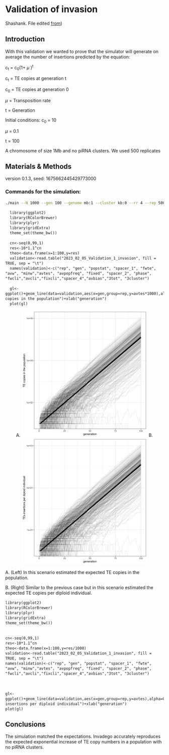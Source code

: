Validation of invasion
================
Shashank. File edited [from](https://github.com/Almo96/Paramutations_TEs/blob/main/Validation/2022_08_01_Validation_1_invasion.md))

## Introduction

With this validation we wanted to prove that the simulator will generate
on average the number of insertions predicted by the equation:

c<sub>t</sub> = c<sub>0</sub>(1+ $\mu$ )<sup>t</sup>



c<sub>t</sub> = TE copies at generation t

c<sub>0</sub> = TE copies at generation 0

$\mu$  = Transposition rate

t = Generation

Initial conditions:
c<sub>0</sub> = 10

$\mu$  = 0.1

t = 100



A chromosome of size 1Mb and no piRNA clusters. We used 500 replicates

## Materials & Methods

version 0.1.3, seed: 1675662445429773000

### Commands for the simulation:

``` bash
./main --N 1000 --gen 100 --genome mb:1 --cluster kb:0 --rr 4 --rep 500 --u 0.1 --basepop "10(0)" --silent --steps 1 > simulation\ results/2023_02_07_Validation_1_invasion
```



      library(ggplot2)
      library(RColorBrewer)
      library(plyr)
      library(gridExtra)
      theme_set(theme_bw())
    
      cn<-seq(0,99,1)
      res<-10*1.1^cn
      theo<-data.frame(x=1:100,y=res)
      validation<-read.table("2023_02_05_Validation_1_invasion", fill = TRUE, sep = "\t")
      names(validation)<-c("rep", "gen", "popstat", "spacer_1", "fwte", "avw", "minw","avtes", "avpopfreq", "fixed", "spacer_2", "phase", "fwcli","avcli","fixcli","spacer_4","avbias","3tot", "3cluster")
    
      gl<-ggplot()+geom_line(data=validation,aes(x=gen,group=rep,y=avtes*1000),alpha=0.15,size=0.3)+scale_y_log10()+geom_line(data=theo,aes(x=x,y=y),size=2)+theme(legend.position="none")+ylab("TE copies in the population")+xlab("generation")
      plot(gl)



<p align="center">
A. <img src="images/070223a.png" width="400" height="400" alt="A. TE copies in the population vs Gen"> B. <img src="images/070223b.png" width="400" height="400" alt="B. TEs insertions per diploid individual">
</p>

A. (Left) In this scenario estimated the expected TE copies in the population.

B. (Right) Similar to the previous case but in this scenario estimated the expected TE copies per diploid individual.

    library(ggplot2)
    library(RColorBrewer)
    library(plyr)
    library(gridExtra)
    theme_set(theme_bw())
    
    
    cn<-seq(0,99,1)
    res<-10*1.1^cn
    theo<-data.frame(x=1:100,y=res/1000)
    validation<-read.table("2023_02_05_Validation_1_invasion", fill = TRUE, sep = "\t")
    names(validation)<-c("rep", "gen", "popstat", "spacer_1", "fwte", "avw", "minw","avtes", "avpopfreq", "fixed", "spacer_2", "phase", "fwcli","avcli","fixcli","spacer_4","avbias","3tot", "3cluster")
    
    
    
    gl<-ggplot()+geom_line(data=validation,aes(x=gen,group=rep,y=avtes),alpha=0.15,size=0.3)+scale_y_log10()+geom_line(data=theo,aes(x=x,y=y),size=2)+theme(legend.position="none")+ylab("TEs insertions per diploid individual")+xlab("generation")
    plot(gl)



## Conclusions

The simulation matched the expectations. Invadego accurately reproduces
the expected exponential increase of TE copy numbers in a population
with no piRNA clusters.
  
 
